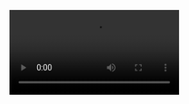 <video src=https://media5jvqbd.fmkorea.com/files/attach/new3/20230831/486616/638012495/6133707260/094e48f57cdecf1c816b1b5345e73588.mov.mp4></video>
